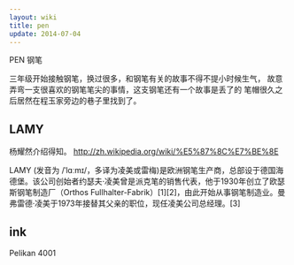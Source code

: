 ```yaml
---
layout: wiki
title: pen
update: 2014-07-04
---
```


 PEN 钢笔

三年级开始接触钢笔，换过很多，和钢笔有关的故事不得不提小时候生气，
故意弄弯一支很喜欢的钢笔笔尖的事情，这支钢笔还有一个故事是丢了的
笔帽很久之后居然在程玉家旁边的巷子里找到了。

## LAMY
杨耀然介绍得知。
http://zh.wikipedia.org/wiki/%E5%87%8C%E7%BE%8E

LAMY (发音为 /ˈlɑːmɪ/，多译为凌美或雷梅)是欧洲钢笔生产商，总部设于德国海德堡。该公司创始者约瑟夫·凌美曾是派克笔的销售代表，他于1930年创立了欧瑟斯钢笔制造厂（Orthos Fullhalter-Fabrik）[1][2]，由此开始从事钢笔制造业。曼弗雷德·凌美于1973年接替其父亲的职位，现任凌美公司总经理。[3]


## ink

Pelikan 4001
